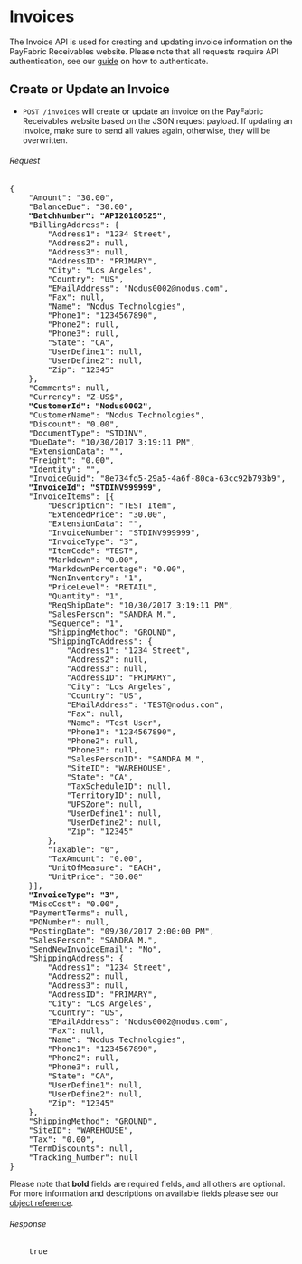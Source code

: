 Invoices
============

The Invoice API is used for creating and updating invoice information on the PayFabric Receivables website. Please note that all requests require API authentication, see our [guide](Token.md) on how to authenticate.

Create or Update an Invoice
--------------------

* `POST /invoices` will create or update an invoice on the PayFabric Receivables website based on the JSON request payload. If updating an invoice, make sure to send all values again, otherwise, they will be overwritten.

###### Request
<pre>
{
	"Amount": "30.00",
	"BalanceDue": "30.00",
	<b>"BatchNumber": "API20180525"</b>,
	"BillingAddress": {
		"Address1": "1234 Street",
		"Address2": null,
		"Address3": null,
		"AddressID": "PRIMARY",
		"City": "Los Angeles",
		"Country": "US",
		"EMailAddress": "Nodus0002@nodus.com",
		"Fax": null,
		"Name": "Nodus Technologies",
		"Phone1": "1234567890",
		"Phone2": null,
		"Phone3": null,
		"State": "CA",
		"UserDefine1": null,
		"UserDefine2": null,
		"Zip": "12345"
	},
	"Comments": null,
	"Currency": "Z-US$",
	<b>"CustomerId": "Nodus0002"</b>,
	"CustomerName": "Nodus Technologies",
	"Discount": "0.00",
	"DocumentType": "STDINV",
	"DueDate": "10/30/2017 3:19:11 PM",
	"ExtensionData": "",
	"Freight": "0.00",
	"Identity": "",
	"InvoiceGuid": "8e734fd5-29a5-4a6f-80ca-63cc92b793b9",
	<b>"InvoiceId": "STDINV999999"</b>,
	"InvoiceItems": [{
		"Description": "TEST Item",
		"ExtendedPrice": "30.00",
		"ExtensionData": "",
		"InvoiceNumber": "STDINV999999",
		"InvoiceType": "3",
		"ItemCode": "TEST",
		"Markdown": "0.00",
		"MarkdownPercentage": "0.00",
		"NonInventory": "1",
		"PriceLevel": "RETAIL",
		"Quantity": "1",
		"ReqShipDate": "10/30/2017 3:19:11 PM",
		"SalesPerson": "SANDRA M.",
		"Sequence": "1",
		"ShippingMethod": "GROUND",
		"ShippingToAddress": {
			"Address1": "1234 Street",
			"Address2": null,
			"Address3": null,
			"AddressID": "PRIMARY",
			"City": "Los Angeles",
			"Country": "US",
			"EMailAddress": "TEST@nodus.com",
			"Fax": null,
			"Name": "Test User",
			"Phone1": "1234567890",
			"Phone2": null,
			"Phone3": null,
			"SalesPersonID": "SANDRA M.",
			"SiteID": "WAREHOUSE",
			"State": "CA",
			"TaxScheduleID": null,
			"TerritoryID": null,
			"UPSZone": null,
			"UserDefine1": null,
			"UserDefine2": null,
			"Zip": "12345"
		},
		"Taxable": "0",
		"TaxAmount": "0.00",
		"UnitOfMeasure": "EACH",
		"UnitPrice": "30.00"
	}],
	<b>"InvoiceType": "3"</b>,
	"MiscCost": "0.00",
	"PaymentTerms": null,
	"PONumber": null,
	"PostingDate": "09/30/2017 2:00:00 PM",
	"SalesPerson": "SANDRA M.",
	"SendNewInvoiceEmail": "No",
	"ShippingAddress": {
		"Address1": "1234 Street",
		"Address2": null,
		"Address3": null,
		"AddressID": "PRIMARY",
		"City": "Los Angeles",
		"Country": "US",
		"EMailAddress": "Nodus0002@nodus.com",
		"Fax": null,
		"Name": "Nodus Technologies",
		"Phone1": "1234567890",
		"Phone2": null,
		"Phone3": null,
		"State": "CA",
		"UserDefine1": null,
		"UserDefine2": null,
		"Zip": "12345"
	},
	"ShippingMethod": "GROUND",
	"SiteID": "WAREHOUSE",
	"Tax": "0.00",
	"TermDiscounts": null,
	"Tracking_Number": null
}
</pre>

Please note that **bold** fields are required fields, and all others are optional. For more information and descriptions on available fields please see our [object reference](../../Objects/Invoice.md#InvoicePost).

###### Response
<pre>
	true
</pre>
